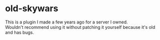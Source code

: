 # old-skywars
This is a plugin I made a few years ago for a server I owned.\
Wouldn't recommend using it without patching it yourself because it's old and has bugs.
